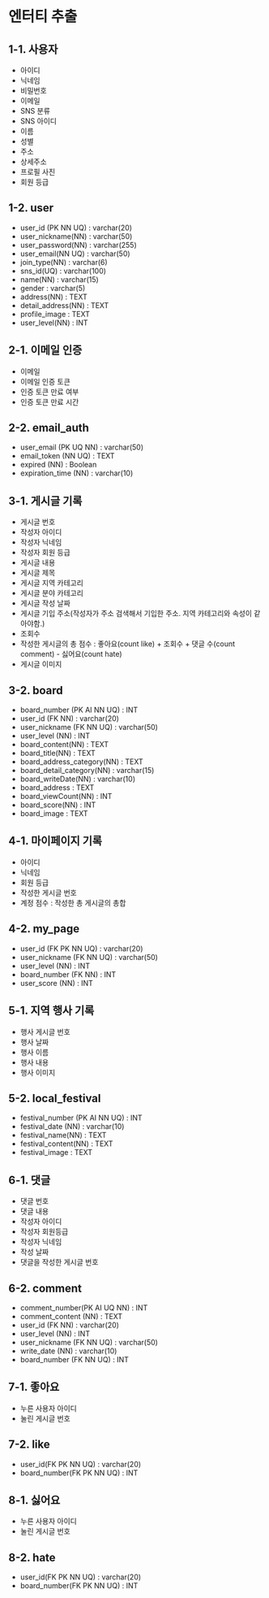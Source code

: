 # 엔터티 추출

## 1-1. 사용자
 
- 아이디
- 닉네임
- 비밀번호
- 이메일
- SNS 분류
- SNS 아이디
- 이름
- 성별
- 주소
- 상세주소
- 프로필 사진
- 회원 등급

## 1-2. user
- user_id (PK NN UQ) : varchar(20)
- user_nickname(NN) : varchar(50)
- user_password(NN) : varchar(255)
- user_email(NN UQ) : varchar(50)
- join_type(NN) : varchar(6)
- sns_id(UQ) : varchar(100)
- name(NN) : varchar(15)
- gender : varchar(5)
- address(NN) : TEXT
- detail_address(NN) : TEXT
- profile_image : TEXT
- user_level(NN) : INT


## 2-1. 이메일 인증

- 이메일
- 이메일 인증 토큰
- 인증 토큰 만료 여부
- 인증 토큰 만료 시간

## 2-2. email_auth

- user_email (PK UQ NN) : varchar(50)
- email_token (NN UQ) : TEXT
- expired (NN) : Boolean
- expiration_time (NN) : varchar(10)

## 3-1. 게시글 기록

- 게시글 번호
- 작성자 아이디
- 작성자 닉네임
- 작성자 회원 등급
- 게시글 내용
- 게시글 제목
- 게시글 지역 카테고리
- 게시글 분야 카테고리
- 게시글 작성 날짜
- 게시글 기입 주소(작성자가 주소 검색해서 기입한 주소. 지역 카테고리와 속성이 같아야함.)
- 조회수
- 작성한 게시글의 총 점수 : 좋아요(count like) + 조회수 + 댓글 수(count comment) - 싫어요(count hate)
- 게시글 이미지

## 3-2. board

- board_number (PK AI NN UQ) : INT
- user_id (FK NN) : varchar(20)
- user_nickname (FK NN UQ) : varchar(50)
- user_level (NN) : INT
- board_content(NN) : TEXT
- board_title(NN) : TEXT
- board_address_category(NN) : TEXT
- board_detail_category(NN) : varchar(15)
- board_writeDate(NN) : varchar(10)
- board_address : TEXT
- board_viewCount(NN) : INT
- board_score(NN) : INT
- board_image : TEXT

## 4-1. 마이페이지 기록

- 아이디
- 닉네임
- 회원 등급
- 작성한 게시글 번호
- 계정 점수 : 작성한 총 게시글의 총합

## 4-2. my_page

- user_id (FK PK NN UQ) : varchar(20)
- user_nickname (FK NN UQ) : varchar(50)
- user_level (NN) : INT
- board_number (FK NN) : INT
- user_score (NN) : INT 


## 5-1. 지역 행사 기록

- 행사 게시글 번호
- 행사 날짜
- 행사 이름
- 행사 내용
- 행사 이미지

## 5-2. local_festival

- festival_number (PK AI NN UQ) : INT
- festival_date (NN) : varchar(10)
- festival_name(NN) : TEXT
- festival_content(NN) : TEXT
- festival_image : TEXT

## 6-1. 댓글

- 댓글 번호
- 댓글 내용
- 작성자 아이디
- 작성자 회원등급
- 작성자 닉네임
- 작성 날짜
- 댓글을 작성한 게시글 번호

## 6-2. comment

- comment_number(PK AI UQ NN) : INT
- comment_content (NN) : TEXT
- user_id (FK NN) : varchar(20)
- user_level (NN) : INT
- user_nickname (FK NN UQ) : varchar(50)
- write_date (NN) : varchar(10)
- board_number (FK NN UQ) : INT

## 7-1. 좋아요

- 누른 사용자 아이디
- 눌린 게시글 번호

## 7-2.  like

- user_id(FK PK NN UQ) : varchar(20)
- board_number(FK PK NN UQ) : INT 

## 8-1. 싫어요

- 누른 사용자 아이디
- 눌린 게시글 번호


## 8-2. hate

- user_id(FK PK NN UQ) : varchar(20)
- board_number(FK PK NN UQ) : INT